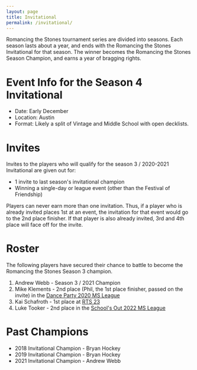 ```yaml
---
layout: page
title: Invitational
permalink: /invitational/
---
```


Romancing the Stones tournament series are divided into seasons. Each season lasts about
a year, and ends with the Romancing the Stones Invitational for that season. The winner
becomes the Romancing the Stones Season Champion, and earns a year of bragging rights.

# Event Info for the Season 4 Invitational

* Date: Early December
* Location: Austin
* Format: Likely a split of Vintage and Middle School with open decklists.

# Invites

Invites to the players who will qualify for the season 3 / 2020-2021 Invitational
are given out for:

* 1 invite to last season's invitational champion
* Winning a single-day or league event (other than the Festival of Friendship)

Players can never earn more than one invitation. Thus, if a player who is already
invited places 1st at an event, the invitation for that event would go to the 2nd place
finisher. If that player is also already invited, 3rd and 4th place will face off for
the invite.

# Roster

The following players have secured their chance to battle to become the Romancing the
Stones Season 3 champion.

1. Andrew Webb - Season 3 / 2021 Champion
2. Mike Klements - 2nd place (Phil, the 1st place finisher, passed on the invite) in
   the [Dance Party 2020 MS League](/results/2022-02-06)
3. Kai Schafroth - 1st place at [RTS 23](/results/2022-03-26)
4. Luke Tooker - 2nd place in the [School's Out 2022 MS League](/results/2022-04-15)

# Past Champions

* 2018 Invitational Champion - Bryan Hockey
* 2019 Invitational Champion - Bryan Hockey
* 2021 Invitational Champion - Andrew Webb
